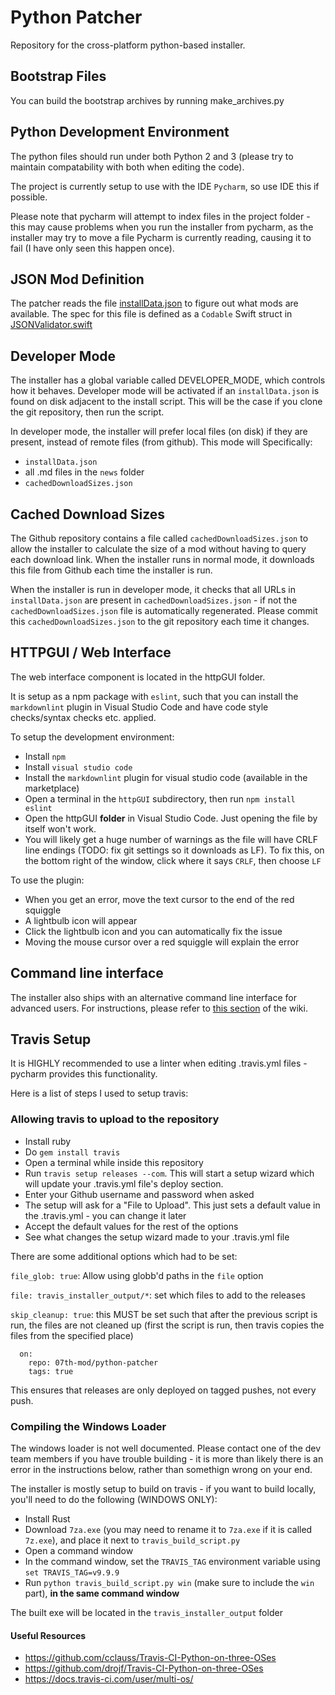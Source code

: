# Python Patcher

Repository for the cross-platform python-based installer.

## Bootstrap Files

You can build the bootstrap archives by running make_archives.py

## Python Development Environment

The python files should run under both Python 2 and 3 (please try to maintain compatability with both when editing the code).

The project is currently setup to use with the IDE `Pycharm`, so use IDE this if possible.

Please note that pycharm will attempt to index files in the project folder - this may cause problems when you run
the installer from pycharm, as the installer may try to move a file Pycharm is currently reading, causing it to
fail (I have only seen this happen once).

## JSON Mod Definition

The patcher reads the file [installData.json](installData.json) to figure out what mods are available.  The spec for this file is defined as a `Codable` Swift struct in [JSONValidator.swift](JSONValidator/Sources/JSONValidator/JSONValidator.swift)

## Developer Mode

The installer has a global variable called DEVELOPER_MODE, which controls how it behaves. Developer mode will be activated if an `installData.json` is found on disk adjacent to the install script. This will be the case if you clone the git repository, then run the script.

In developer mode, the installer will prefer local files (on disk) if they are present, instead of remote files (from github). This mode will Specifically: 

- `installData.json`
- all .md files in the `news` folder
- `cachedDownloadSizes.json`

## Cached Download Sizes

The Github repository contains a file called `cachedDownloadSizes.json` to allow the installer to calculate the size of a mod without having to query each download link. When the installer runs in normal mode, it downloads this file from Github each time the installer is run.

When the installer is run in developer mode, it checks that all URLs in `installData.json` are present in `cachedDownloadSizes.json` - if not the `cachedDownloadSizes.json` file is automatically regenerated. Please commit this `cachedDownloadSizes.json` to the git repository each time it changes.

## HTTPGUI / Web Interface

The web interface component is located in the httpGUI folder.

It is setup as a npm package with `eslint`, such that you can install
the `markdownlint` plugin in Visual Studio Code and have code
style checks/syntax checks etc. applied.

To setup the development environment:

- Install `npm`
- Install `visual studio code`
- Install the `markdownlint` plugin for visual studio code (available in the marketplace)
- Open a terminal in the `httpGUI` subdirectory, then run `npm install eslint`
- Open the httpGUI **folder** in Visual Studio Code. Just opening the file by itself won't work.
- You will likely get a huge number of warnings as the file will have CRLF
  line endings (TODO: fix git settings so it downloads as LF). To fix this,
  on the bottom right of the window, click where it says `CRLF`, then choose
  `LF`

To use the plugin:

- When you get an error, move the text cursor to the end of the red squiggle
- A lightbulb icon will appear
- Click the lightbulb icon and you can automatically fix the issue
- Moving the mouse cursor over a red squiggle will explain the error

## Command line interface

The installer also ships with an alternative command line interface
for advanced users. For instructions, please refer to [this section](http://07th-mod.com/wiki/Umineko/Umineko-Part-3a-Cross-Platform-Installer/#power-users) of the wiki.

## Travis Setup

It is HIGHLY recommended to use a linter when editing .travis.yml files - pycharm provides this functionality.

Here is a list of steps I used to setup travis:

### Allowing travis to upload to the repository

- Install ruby
- Do `gem install travis`
- Open a terminal while inside this repository
- Run `travis setup releases --com`. This will start a setup wizard which will update your .travis.yml file's deploy section.
- Enter your Github username and password when asked
- The setup will ask for a "File to Upload". This just sets a default value in the .travis.yml - you can change it later
- Accept the default values for the rest of the options
- See what changes the setup wizard made to your .travis.yml file

There are some additional options which had to be set:

`file_glob: true`: Allow using globb'd paths in the `file` option

`file: travis_installer_output/*`: set which files to add to the releases

`skip_cleanup: true`: this MUST be set such that after the previous script is run, the files are not cleaned up (first the script is run, then travis copies the files from the specified place)

```travis
  on:
    repo: 07th-mod/python-patcher
    tags: true
```

This ensures that releases are only deployed on tagged pushes, not every push.

### Compiling the Windows Loader

The windows loader is not well documented. Please contact one of the dev team members if you have trouble building - it is more than likely there is an error in the instructions below, rather than somethign wrong on your end.

The installer is mostly setup to build on travis - if you want to build locally, you'll need to do the following (WINDOWS ONLY):

- Install Rust
- Download `7za.exe` (you may need to rename it to `7za.exe` if it is called `7z.exe`), and place it next to `travis_build_script.py`
- Open a command window
- In the command window, set the `TRAVIS_TAG` environment variable using `set TRAVIS_TAG=v9.9.9`
- Run `python travis_build_script.py win` (make sure to include the `win` part), **in the same command window**

The built exe will be located in the `travis_installer_output` folder

#### Useful Resources

- <https://github.com/cclauss/Travis-CI-Python-on-three-OSes>
- <https://github.com/drojf/Travis-CI-Python-on-three-OSes>
- <https://docs.travis-ci.com/user/multi-os/>
